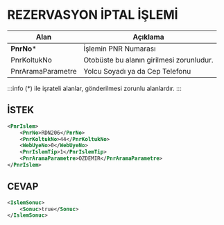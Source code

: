 # REZERVASYON İPTAL İŞLEMİ
|Alan|Açıklama|
| ----------------- | ---------------------------------------- |
| **PnrNo***       | İşlemin PNR Numarası                     |
| PnrKoltukNo       | Otobüste bu alanın girilmesi zorunludur. |
| PnrAramaParametre | Yolcu Soyadı ya da Cep Telefonu          |

:::info
(*) ile işrateli alanlar, gönderilmesi zorunlu alanlardır.
:::

## İSTEK

```xml
<PnrIslem>
	<PnrNo>RDN206</PnrNo>
	<PnrKoltukNo>44</PnrKoltukNo>
	<WebUyeNo>0</WebUyeNo>
	<PnrIslemTip>1</PnrIslemTip>
	<PnrAramaParametre>OZDEMIR</PnrAramaParametre>
</PnrIslem>
```

## CEVAP

```xml
<IslemSonuc>
	<Sonuc>true</Sonuc>
</IslemSonuc>
```
